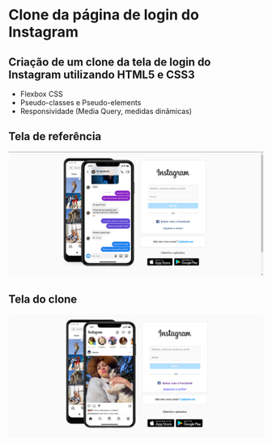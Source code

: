 # Clone da página de login do Instagram
## Criação de um clone da tela de login do Instagram utilizando HTML5 e CSS3
* Flexbox CSS
* Pseudo-classes e Pseudo-elements
* Responsividade (Media Query, medidas dinâmicas)


## Tela de referência

![Instagram login](assets/img/Tela%20de%20referencia.png)

## Tela do clone 

![Instagram login clone](assets/img/Tela%20do%20clone.png)

